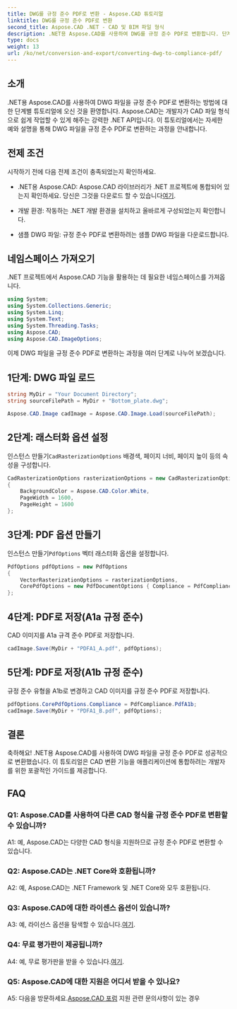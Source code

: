 ```yaml
---
title: DWG를 규정 준수 PDF로 변환 - Aspose.CAD 튜토리얼
linktitle: DWG를 규정 준수 PDF로 변환
second_title: Aspose.CAD .NET - CAD 및 BIM 파일 형식
description: .NET용 Aspose.CAD를 사용하여 DWG를 규정 준수 PDF로 변환합니다. 단계별 안내를 보려면 튜토리얼을 따르세요.
type: docs
weight: 13
url: /ko/net/conversion-and-export/converting-dwg-to-compliance-pdf/
---
```

## 소개

.NET용 Aspose.CAD를 사용하여 DWG 파일을 규정 준수 PDF로 변환하는 방법에 대한 단계별 튜토리얼에 오신 것을 환영합니다. Aspose.CAD는 개발자가 CAD 파일 형식으로 쉽게 작업할 수 있게 해주는 강력한 .NET API입니다. 이 튜토리얼에서는 자세한 예와 설명을 통해 DWG 파일을 규정 준수 PDF로 변환하는 과정을 안내합니다.

## 전제 조건

시작하기 전에 다음 전제 조건이 충족되었는지 확인하세요.

-  .NET용 Aspose.CAD: Aspose.CAD 라이브러리가 .NET 프로젝트에 통합되어 있는지 확인하세요. 당신은 그것을 다운로드 할 수 있습니다[여기](https://releases.aspose.com/cad/net/).

- 개발 환경: 작동하는 .NET 개발 환경을 설치하고 올바르게 구성되었는지 확인합니다.

- 샘플 DWG 파일: 규정 준수 PDF로 변환하려는 샘플 DWG 파일을 다운로드합니다.

## 네임스페이스 가져오기

.NET 프로젝트에서 Aspose.CAD 기능을 활용하는 데 필요한 네임스페이스를 가져옵니다.

```csharp
using System;
using System.Collections.Generic;
using System.Linq;
using System.Text;
using System.Threading.Tasks;
using Aspose.CAD;
using Aspose.CAD.ImageOptions;
```

이제 DWG 파일을 규정 준수 PDF로 변환하는 과정을 여러 단계로 나누어 보겠습니다.

## 1단계: DWG 파일 로드

```csharp
string MyDir = "Your Document Directory";
string sourceFilePath = MyDir + "Bottom_plate.dwg";

Aspose.CAD.Image cadImage = Aspose.CAD.Image.Load(sourceFilePath);
```

## 2단계: 래스터화 옵션 설정

 인스턴스 만들기`CadRasterizationOptions` 배경색, 페이지 너비, 페이지 높이 등의 속성을 구성합니다.

```csharp
CadRasterizationOptions rasterizationOptions = new CadRasterizationOptions
{
    BackgroundColor = Aspose.CAD.Color.White,
    PageWidth = 1600,
    PageHeight = 1600
};
```

## 3단계: PDF 옵션 만들기

 인스턴스 만들기`PdfOptions` 벡터 래스터화 옵션을 설정합니다.

```csharp
PdfOptions pdfOptions = new PdfOptions
{
    VectorRasterizationOptions = rasterizationOptions,
    CorePdfOptions = new PdfDocumentOptions { Compliance = PdfCompliance.PdfA1a }
};
```

## 4단계: PDF로 저장(A1a 규정 준수)

CAD 이미지를 A1a 규격 준수 PDF로 저장합니다.

```csharp
cadImage.Save(MyDir + "PDFA1_A.pdf", pdfOptions);
```

## 5단계: PDF로 저장(A1b 규정 준수)

규정 준수 유형을 A1b로 변경하고 CAD 이미지를 규정 준수 PDF로 저장합니다.

```csharp
pdfOptions.CorePdfOptions.Compliance = PdfCompliance.PdfA1b;
cadImage.Save(MyDir + "PDFA1_B.pdf", pdfOptions);
```

## 결론

축하해요! .NET용 Aspose.CAD를 사용하여 DWG 파일을 규정 준수 PDF로 성공적으로 변환했습니다. 이 튜토리얼은 CAD 변환 기능을 애플리케이션에 통합하려는 개발자를 위한 포괄적인 가이드를 제공합니다.

## FAQ

### Q1: Aspose.CAD를 사용하여 다른 CAD 형식을 규정 준수 PDF로 변환할 수 있습니까?

A1: 예, Aspose.CAD는 다양한 CAD 형식을 지원하므로 규정 준수 PDF로 변환할 수 있습니다.

### Q2: Aspose.CAD는 .NET Core와 호환됩니까?

A2: 예, Aspose.CAD는 .NET Framework 및 .NET Core와 모두 호환됩니다.

### Q3: Aspose.CAD에 대한 라이센스 옵션이 있습니까?

 A3: 예, 라이선스 옵션을 탐색할 수 있습니다.[여기](https://purchase.aspose.com/buy).

### Q4: 무료 평가판이 제공됩니까?

 A4: 예, 무료 평가판을 받을 수 있습니다.[여기](https://releases.aspose.com/).

### Q5: Aspose.CAD에 대한 지원은 어디서 받을 수 있나요?

A5: 다음을 방문하세요.[Aspose.CAD 포럼](https://forum.aspose.com/c/cad/19) 지원 관련 문의사항이 있는 경우